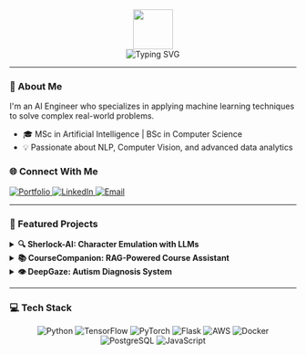 <div align="center">
  <img src="https://media.giphy.com/media/M9gbBd9nbDrOTu1Mqx/giphy.gif" width="70"/>
</div>

<div align="center">
  <img src="https://readme-typing-svg.demolab.com?font=Fira+Code&weight=600&size=28&duration=4000&pause=1000&color=3B88C3&center=true&vCenter=true&random=false&width=435&lines=Hi!+👋;+I'm+Mustafa; AI+%26+ML+Engineer;Data+Scientist" alt="Typing SVG" />
</div>

---

### 🧠 About Me

I'm an AI Engineer who specializes in applying machine learning techniques to solve complex real-world problems.
 
- 🎓 MSc in Artificial Intelligence | BSc in Computer Science
- 💡 Passionate about NLP, Computer Vision, and advanced data analytics

### 🌐 Connect With Me
<div align="left">
  <a href="https://www.mustafa.ovh" target="_blank">
    <img src="https://img.shields.io/badge/Portfolio-255E63?style=for-the-badge&logo=About.me&logoColor=white" alt="Portfolio"/>
  </a>
  <a href="https://linkedin.com/in/mustafa-meh" target="_blank">
    <img src="https://img.shields.io/badge/LinkedIn-0077B5?style=for-the-badge&logo=linkedin&logoColor=white" alt="LinkedIn"/>
  </a>
  <a href="mailto:mustafamehmood8998@gmail.com" target="_blank">
    <img src="https://img.shields.io/badge/Email-D14836?style=for-the-badge&logo=gmail&logoColor=white" alt="Email"/>
  </a>
</div>

---

### 🚀 Featured Projects

<details>
<summary><b>🔍 Sherlock-AI: Character Emulation with LLMs</b></summary>

A transferable character emulation pipeline demonstrated with Sherlock Holmes, featuring:
- Fine-tuned a quantized LLaMA model using LoRA
- Serverless architecture on AWS Lambda
- Integrated text-to-speech for realistic interactions
- 72.4% user preference in A/B testing

🔗 [Live Demo](https://www.sherlock.mustafa.ovh/) • [GitHub Repo](https://github.com/mustafameh/Sherlock-LLM)

**Tech Stack:** Hugging Face Transformers, LoRA, Flask, JavaScript, VITS
</details>

<details>
<summary><b>📚 CourseCompanion: RAG-Powered Course Assistant</b></summary>

An educational platform that empowers AI teaching assistants by:
- Auto-generating knowledge bases from course materials
- Implementing Retrieval-Augmented Generation (RAG) with LangChain
- Incorporating role-based access control for content management

🔗 [Live Demo](https://www.coursecompanion.mustafa.ovh/) • [GitHub Repo](https://github.com/mustafameh/Course-Content-Q-A)

**Tech Stack:** LangChain, OAuth, Flask, PostgreSQL, Flair
</details>

<details>
<summary><b>👁️ DeepGaze: Autism Diagnosis System</b></summary>

An innovative approach to early autism detection through:
- Webcam-based eye-tracking integrated into a modular web app
- Transfer learning with custom vision models achieving 92% diagnostic accuracy

🔗 [Demo Video](https://youtu.be/c82RrlJVLvo) • [GitHub Repo](https://github.com/mustafameh/Automatic-Autism-Diagnosis-Eyetracking-Machinelearning-Research-Webapplication)

**Tech Stack:** Python, Flask, JavaScript, Keras, OpenCV, WebGazer.js, sklearn
</details>

---

### 💻 Tech Stack

<div align="center">
  
![Python](https://img.shields.io/badge/python-3670A0?style=for-the-badge&logo=python&logoColor=ffdd54)
![TensorFlow](https://img.shields.io/badge/TensorFlow-%23FF6F00.svg?style=for-the-badge&logo=TensorFlow&logoColor=white)
![PyTorch](https://img.shields.io/badge/PyTorch-%23EE4C2C.svg?style=for-the-badge&logo=PyTorch&logoColor=white)
![Flask](https://img.shields.io/badge/flask-%23000.svg?style=for-the-badge&logo=flask&logoColor=white)
![AWS](https://img.shields.io/badge/AWS-%23FF9900.svg?style=for-the-badge&logo=amazon-aws&logoColor=white)
![Docker](https://img.shields.io/badge/docker-%230db7ed.svg?style=for-the-badge&logo=docker&logoColor=white)
![PostgreSQL](https://img.shields.io/badge/postgresql-%23316192.svg?style=for-the-badge&logo=postgresql&logoColor=white)
![JavaScript](https://img.shields.io/badge/javascript-%23323330.svg?style=for-the-badge&logo=javascript&logoColor=%23F7DF1E)

</div>